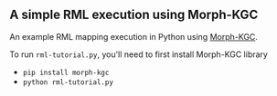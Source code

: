 A simple RML execution using Morph-KGC
--
An example RML mapping execution in Python using [Morph-KGC](https://github.com/morph-kgc/morph-kgc). 

To run `rml-tutorial.py`, you'll need to first install Morph-KGC library
* `pip install morph-kgc`
* `python rml-tutorial.py`


